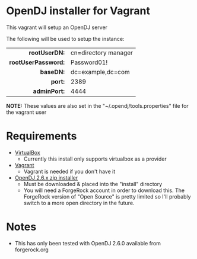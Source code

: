# OpenDJ installer for Vagrant

This vagrant will setup an OpenDJ server

The following will be used to setup the instance:

|                       |                      |
| --------------------: | :------------------- |
| __rootUserDN:__       | cn=directory manager |
| __rootUserPassword:__ | Password01!          |
| __baseDN:__           | dc=example,dc=com    |
| __port:__             | 2389                 |
| __adminPort:__        | 4444                 |

**NOTE:** These values are also set in the "~/.opendj/tools.properties" file for the vagrant user

# Requirements

- [VirtualBox](https://www.virtualbox.org/)
  - Currently this install only supports virtualbox as a provider
- [Vagrant](https://www.vagrantup.com/)
  - Vagrant is needed if you don't have it
- [OpenDJ 2.6.x zip installer](https://backstage.forgerock.com/downloads/enterprise/opendj/2.6.0/OpenDJ-2.6.0.zip)
  - Must be downloaded & placed into the "install" directory
  - You will need a ForgeRock account in order to download this. The ForgeRock version of "Open Source" is pretty limited so I'll probably switch to a more open directory in the future.

# Notes

- This has only been tested with OpenDJ 2.6.0 available from forgerock.org
